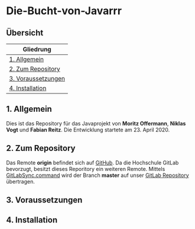 # Die-Bucht-von-Javarrr

## Übersicht
|Gliedrung|
|---------|
|[1. Allgemein](https://github.com/FabianReitz/Die-Bucht-von-Javarrr/blob/master/README.md#1-allgemein)|
|[2. Zum Repository](https://github.com/FabianReitz/Die-Bucht-von-Javarrr/blob/master/README.md#2-zum-repository)|
|[3. Voraussetzungen](https://github.com/FabianReitz/Die-Bucht-von-Javarrr/blob/master/README.md#3-voraussetzungen)|
|[4. Installation](https://github.com/FabianReitz/Die-Bucht-von-Javarrr/blob/master/README.md#4-installation)|

## 1. Allgemein
Dies ist das Repository für das Javaprojekt von **Moritz Offermann**, **Niklas Vogt** und **Fabian Reitz**. Die Entwicklung startete am 23. April 2020. 

## 2. Zum Repository
Das Remote **origin** befindet sich auf [GitHub](https://github.com/FabianReitz/Die-Bucht-von-Javarrr). Da die Hochschule GitLab bevorzugt, besitzt dieses Reporitory ein weiteren Remote. Mittels [GitLabSync.command](./GitLabSync.command) wird der Branch **master** auf unser [GitLab Repository](https://gitlab.com/fabianreitz/Die-Bucht-von-Javarrr) übertragen.

## 3. Voraussetzungen

## 4. Installation

